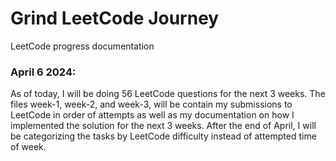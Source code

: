 # Grind LeetCode Journey

LeetCode progress documentation

### April 6 2024:

As of today, I will be doing 56 LeetCode questions for the next 3 weeks. The files week-1, week-2, and week-3, will be contain my submissions to LeetCode in order of attempts as well as my documentation on how I implemented the solution for the next 3 weeks. After the end of April, I will be categorizing the tasks by LeetCode difficulty instead of attempted time of week.
